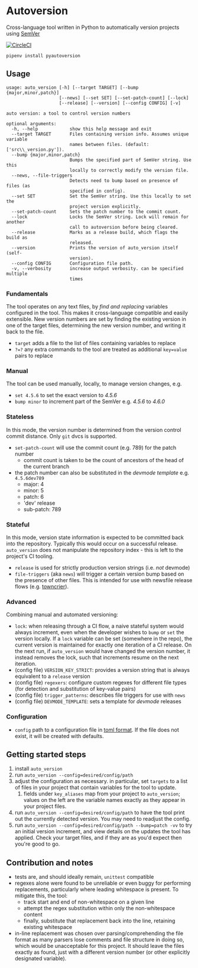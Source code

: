 # Autoversion
Cross-language tool written in Python to automatically version projects using [SemVer](https://semver.org/)

[![CircleCI](https://circleci.com/gh/ARMmbed/autoversion.svg?style=svg&circle-token=dd9ec017be37f9b5f0a5b9a785c55c53fcd578c7)](https://circleci.com/gh/ARMmbed/autoversion)

```
pipenv install pyautoversion
```

## Usage
```
usage: auto_version [-h] [--target TARGET] [--bump {major,minor,patch}]
                    [--news] [--set SET] [--set-patch-count] [--lock]
                    [--release] [--version] [--config CONFIG] [-v]

auto version: a tool to control version numbers

optional arguments:
  -h, --help            show this help message and exit
  --target TARGET       Files containing version info. Assumes unique variable
                        names between files. (default: ['src\\_version.py']).
  --bump {major,minor,patch}
                        Bumps the specified part of SemVer string. Use this
                        locally to correctly modify the version file.
  --news, --file-triggers
                        Detects need to bump based on presence of files (as
                        specified in config).
  --set SET             Set the SemVer string. Use this locally to set the
                        project version explicitly.
  --set-patch-count     Sets the patch number to the commit count.
  --lock                Locks the SemVer string. Lock will remain for another
                        call to autoversion before being cleared.
  --release             Marks as a release build, which flags the build as
                        released.
  --version             Prints the version of auto_version itself (self-
                        version).
  --config CONFIG       Configuration file path.
  -v, --verbosity       increase output verbosity. can be specified multiple
                        times
```
### Fundamentals
The tool operates on any text files, by _find and replacing_ variables
configured in the tool. This makes it cross-language compatible and easily
extensible. New version numbers
are set by finding the existing version in one of the target files, determining
the new version number, and writing it back to the file.
- `target` adds a file to the list of files containing variables to replace
- `?=?` any extra commands to the tool are treated as additional `key=value` pairs
to replace

### Manual
The tool can be used manually, locally, to manage version changes, e.g.
- `set 4.5.6` to set the exact version to _4.5.6_
- `bump minor` to increment part of the SemVer e.g. _4.5.6_ to _4.6.0_

### Stateless
In this mode, the version number is determined from the version control commit distance.
Only `git` dvcs is supported.
- `set-patch-count` will use the commit count (e.g. 789) for the patch number
  - commit count is taken to be the count of ancestors of the head of the current branch
- the patch number can also be substituted in the _devmode template_ e.g. `4.5.6dev789`
  - major: 4
  - minor: 5
  - patch: 6
  - 'dev' release
  - sub-patch: 789

### Stateful
In this mode, version state information is expected to be committed back into the repository.
Typically this would occur on a successful release. `auto_version` does not manipulate
the repository index - this is left to the project's CI tooling.
- `release` is used for strictly production version strings (i.e. _not_ devmode)
- `file-triggers` (aka `news`) will trigger a certain version bump based on the presence
of other files. This is intended for use with newsfile release flows
(e.g. [towncrier](https://pypi.org/project/towncrier/)).

### Advanced
Combining manual and automated versioning:
- `lock`: when releasing through a CI flow, a naive stateful system would always increment,
even when the developer wishes to `bump` or `set` the version locally.
If a `lock` variable can be set (somewhere in the repo), the current version is maintained
for exactly one iteration of a CI release. On the next run, if `auto_version` would have changed the
version number, it instead removes the lock, such that increments resume on the next iteration.
- (config file) `VERSION_KEY_STRICT`: provides a version string that is always equivalent to
a `release` version
- (config file) `regexers`: configure custom regexes for different file types
(for detection and substitution of key-value pairs)
- (config file) `trigger_patterns`: describes file triggers for use with `news`
- (config file) `DEVMODE_TEMPLATE`: sets a template for _devmode_ releases

### Configuration
- `config` path to a configuration file in [toml format](https://github.com/toml-lang/toml).
If the file does not exist, it will be created with defaults.

## Getting started steps
1. install `auto_version`
1. run `auto_version --config=desired/config/path`
1. adjust the configuration as necessary. in particular, set `targets` to a list of
files in your project that contain variables for the tool to update.
   1. fields under `key_aliases` map from your project to `auto_version`;
values on the left are the variable names exactly as they appear in your project files.
1. run `auto_version --config=desired/config/path` to have the tool print out
the currently detected version. You may need to readjust the config.
1. run `auto_version --config=desired/config/path --bump=patch -vv` to try an initial
version increment, and view details on the updates the tool has applied.
Check your target files, and if they are as you'd expect then you're good to go.

## Contribution and notes
- tests are, and should ideally remain, `unittest` compatible
- regexes alone were found to be unreliable or even buggy for performing replacements,
particularly where leading whitespace is present. To mitigate this, the tool:
  - track start and end of non-whitespace on a given line
  - attempt the regex substitution within only the non-whitespace content
  - finally, substitute that replacement back into the line, retaining existing whitespace
- in-line replacement was chosen over parsing/comprehending the file format
 as many parsers lose comments and file structure in doing so, which would be
 unacceptable for this project. It should leave the files exactly as found,
 just with a different version number (or other explicitly designated variable).
